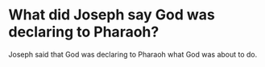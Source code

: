 # What did Joseph say God was declaring to Pharaoh?

Joseph said that God was declaring to Pharaoh what God was about to do.
